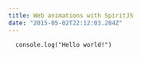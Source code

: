 ```yaml
---
title: Web animations with SpiritJS
date: "2015-05-02T22:12:03.284Z"
---
```


```
  console.log("Hello world!")
```